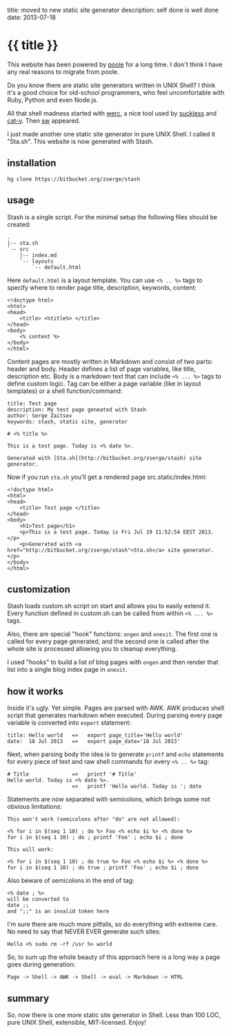 title: moved to new static site generator
description: self done is well done
date: 2013-07-18

# {{ title }}

This website has been powered by [poole][1] for a long time.
I don't think I have any real reasons to migrate from poole.

Do you know there are static site generators written in UNIX Shell?
I think it's a good choice for old-school programmers, who
feel uncomfortable with Ruby, Python and even Node.js.

All that shell madness started with [werc][2], a nice tool used by
[suckless][3] and [cat-v][4]. Then [sw][5] appeared.

I just made another one static site generator in pure UNIX Shell.
I called it "Sta.sh". This website is now generated with Stash.

installation
------------

	hg clone https://bitbucket.org/zserge/stash

usage
-----

Stash is a single script. For the minimal setup the following files should be
created:

	.
	|-- sta.sh
	`-- src
	    |-- index.md
	    `-- layouts
	        `-- default.html

Here `default.html` is a layout template. You can use `<% .. %>` tags to specify
where to render page title, description, keywords, content:

	<!doctype html>
	<html>
	<head>
		<title> <%title%> </title>
	</head>
	<body>
		<% content %>
	</body>
	</html>

Content pages are mostly written in Markdown and consist of two parts: header
and body. Header defines a list of page variables, like title, description
etc. Body is a markdown text that can include `<% ... %>` tags to define custom
logic. Tag can be either a page variable (like in layout templates) or a shell
function/command:

	title: Test page
	description: My test page geneated with Stash
	author: Serge Zaitsev
	keywords: stash, static site, generator

	# <% title %>

	This is a test page. Today is <% date %>.

	Generated with [Sta.sh](http://bitbucket.org/zserge/stash) site generator.

Now if you run `sta.sh` you'll get a rendered page src.static/index.html:

	<!doctype html>
	<html>
	<head>
		<title> Test page </title>
	</head>
	<body>
		<h1>Test page</h1>
		<p>This is a test page. Today is Fri Jul 19 11:52:54 EEST 2013.</p>
		<p>Generated with <a href="http://bitbucket.org/zserge/stash">Sta.sh</a> site generator.</p>
	</body>
	</html>

customization
-------------

Stash loads custom.sh script on start and allows you to easily extend it.
Every function defined in custom.sh can be called from within `<% ... %>` tags.

Also, there are special "hook" functions: `ongen` and `onexit`. The first one
is called for every page generated, and the second one is called after the
whole site is processed allowing you to cleanup everything.

I used "hooks" to build a list of blog pages with `ongen` and then render that
list into a single blog index page in `onexit`.

how it works
------------

Inside it's ugly. Yet simple. Pages are parsed with AWK. AWK produces shell
script that generates markdown when executed. During parsing every page
variable is converted into `export` statement:

	title: Hello world   =>   export page_title='Hello world'
	date:  18 Jul 2013   =>   export page_date='18 Jul 2013'

Next, when parsing body the idea is to generate `printf` and `echo` statements
for every piece of text and raw shell commands for every `<% .. %>` tag:

	# Title              =>   printf '# Title'
	Hello world. Today is <% date %>.
	                     =>   printf 'Hello world. Today is '; date

Statements are now separated with semicolons, which brings some not obvious limitations:

	This won't work (semicolons after "do" are not allowed):

	<% for i in $(seq 1 10) ; do %> Foo <% echo $i %> <% done %>
	for i in $(seq 1 10) ; do ; printf 'Foo' ; echo $i ; done

	This will work:

	<% for i in $(seq 1 10) ; do true %> Foo <% echo $i %> <% done %>
	for i in $(seq 1 10) ; do true ; printf 'Foo' ; echo $i ; done

Also beware of semicolons in the end of tag:

	<% date ; %>
	will be converted to
	date ;;
	and ";;" is an invalid token here

I'm sure there are much more pitfalls, so do everything with extreme care.
No need to say that NEVER EVER generate such sites:

	Hello <% sudo rm -rf /usr %> world

So, to sum up the whole beauty of this approach here is a long way a page goes
during generation:

	Page -> Shell -> AWK -> Shell -> eval -> Markdown -> HTML

summary
-------

So, now there is one more static site generator in Shell. Less than 100 LOC,
pure UNIX Shell, extensible, MIT-licensed. Enjoy!



[1]: https://bitbucket.org/obensonne/poole
[2]: http://werc.cat-v.org/
[3]: http://suckless.org/
[4]: http://cat-v.org/
[5]: http://nibble.develsec.org/projects/sw.html

